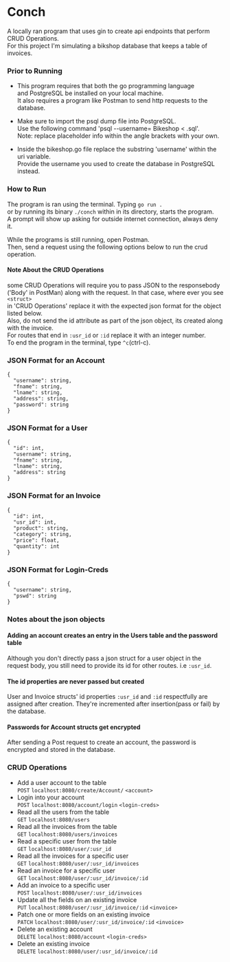 # Conch

A locally ran program that uses gin to create api endpoints that perform CRUD Operations.<br>
For this project I'm simulating a bikshop database that keeps a table of invoices.

### Prior to Running

* This program requires that both the go programming language<br>
  and PostgreSQL be installed on your local machine.<br>
  It also  requires a program like Postman to send http requests 
  to the database.

* Make sure to import the psql dump file into PostgreSQL.<br>
  Use the following command 'psql --username=<username> Bikeshop <  <filename>.sql'. <br>
  Note: replace placeholder info within the angle brackets with your own.

* Inside the bikeshop.go file replace the substring 'username' within the uri variable. <br>
  Provide the username you used to create the database in PostgreSQL instead.

### How to Run

The program is ran using the terminal. Typing `go run .`<br> 
or by running its binary `./conch` within in its directory, starts the program.<br>
A prompt will show up asking for outside internet connection, always deny it.

While the programs is still running, open Postman.<br>
Then, send a request using the following options below to run the crud operation.

#### Note About the CRUD Operations
some CRUD Operations will require you to pass JSON to the responsebody<br>
('Body' in PostMan) along with the request. In that case, where ever you see `<struct>`<br> 
in 'CRUD Operations' replace it with the expected json format for the object listed below.<br>
Also, do not send the id attribute as part of the json object, its created along with the invoice.<br> 
For routes that end in `:usr_id` or `:id` replace it with an integer number.<br>
To end the program in the terminal, type `^c`(ctrl-c).

### JSON Format for an Account
```
{
  "username": string,
  "fname": string,
  "lname": string,
  "address": string,
  "password": string
}
```

### JSON Format for a User
```
{ 
  "id": int,
  "username": string,
  "fname": string,
  "lname": string,
  "address": string
}
```

### JSON Format for an Invoice
```
{
  "id": int,
  "usr_id": int,
  "product": string,
  "category": string,
  "price": float,
  "quantity": int
}
```

### JSON Format for Login-Creds
```
{
  "username": string,
  "pswd": string
}
```
### Notes about the json objects

#### Adding an account creates an entry in the Users table and the password table
Although you don't directly pass a json struct for a user object in the request body, 
you still need to provide its id for other routes. i.e `:usr_id`.

#### The id properties are never passed but created 
User and Invoice structs' id properties `:usr_id` and `:id` respectfully are assigned after creation.
They're incremented after insertion(pass or fail) by the database.

#### Passwords for Account structs get encrypted
After sending a Post request to create an account,
the password is encrypted and stored in the database.


### CRUD Operations
* Add a user account to the table<br>
   `POST` `localhost:8080/create/Account/` `<account>`
* Login into your account<br>
   `POST` `localhost:8080/account/login` `<login-creds>`
* Read all the users from the table<br>
   `GET` `localhost:8080/users`
* Read all the invoices from the table<br>
   `GET` `localhost:8080/users/invoices`
* Read a specific user from the table<br>
   `GET` `localhost:8080/user/:usr_id`
* Read all the invoices for a specific user<br>
   `GET` `localhost:8080/user/:usr_id/invoices`
* Read an invoice for a specific user<br>
   `GET` `localhost:8080/user/:usr_id/invoice/:id`
* Add an invoice to a specific user<br>
   `POST` `localhost:8080/user/:usr_id/invoices`
* Update all the fields on an existing invoice<br>
   `PUT` `localhost:8080/user/:usr_id/invoice/:id` `<invoice>`
* Patch one or more fields on an existing invoice<br>
   `PATCH` `localhost:8080/user/:usr_id/invoice/:id` `<invoice>`
* Delete an existing account<br>
   `DELETE` `localhost:8080/account` `<login-creds>`
* Delete an existing invoice<br>
   `DELETE` `localhost:8080/user/:usr_id/invoice/:id`
